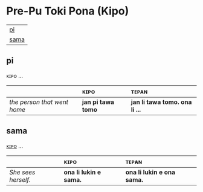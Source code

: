 # Pre-Pu Toki Pona (Kipo)

| |
|:-|
| [pi](#pi) |
| [sama](#sama) |

## pi

ᴋɪᴘᴏ ...

| | ᴋɪᴘᴏ | ᴛᴇᴘᴀɴ |
|:-|:-|:-|
| *the person that went home* | **jan pi tawa tomo** | **jan li tawa tomo. ona li ...** |

## sama

[ᴋɪᴘᴏ](#https://tpnimi.blogspot.com/p/nimi-sama-s-w.html) ...

| | ᴋɪᴘᴏ | ᴛᴇᴘᴀɴ |
|:-|:-|:-|
| *She sees herself.* | **ona li lukin e sama.** | **ona li lukin e ona sama.** |


